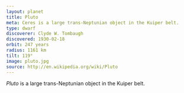 ```yaml
---
layout: planet
title: Pluto
meta: Ceres is a large trans-Neptunian object in the Kuiper belt.
type: dwarf
discoverer: Clyde W. Tombaugh
discovered: 1930-02-18
orbit: 247 years
radius: 1161 km
tilt: 119°
image: pluto.jpg
source: http://en.wikipedia.org/wiki/Pluto
---
```


*Pluto* is a large trans-Neptunian object in the Kuiper belt.